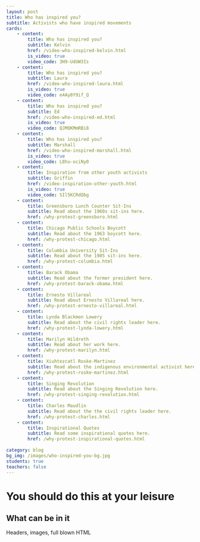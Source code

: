 ```yaml
---
layout: post
title: Who has inspired you?
subtitle: Activists who have inspired movements
cards:
    - content: 
        title: Who has inspired you?
        subtitle: Kelvin
        href: /video-who-inspired-kelvin.html
        is_video: true
        video_code: 3H9-UdUW3Is
    - content: 
        title: Who has inspired you?
        subtitle: Laura
        href: /video-who-inspired-laura.html
        is_video: true
        video_code: e4Ay8Y9if_Q
    - content: 
        title: Who has inspired you?
        subtitle: Ed
        href: /video-who-inspired-ed.html
        is_video: true
        video_code: QJMOKMmRBi8
    - content: 
        title: Who has inspired you?
        subtitle: Marshall
        href: /video-who-inspired-marshall.html
        is_video: true
        video_code: L8hu-ociNy0
    - content: 
        title: Inspiration from other youth activists
        subtitle: Griffin
        href: /video-inspiration-other-youth.html
        is_video: true
        video_code: SIl5KCRdQbg
    - content:
        title: Greensboro Lunch Counter Sit-Ins
        subtitle: Read about the 1960s sit-ins here.
        href: /why-protest-greensboro.html
    - content:
        title: Chicago Public Schools Boycott
        subtitle: Read about the 1963 boycott here.
        href: /why-protest-chicago.html    
    - content: 
        title: Columbia University Sit-Ins
        subtitle: Read about the 1985 sit-ins here.
        href: /why-protest-columbia.html
    - content:
        title: Barack Obama
        subtitle: Read about the former president here.
        href: /why-protest-barack-obama.html
    - content:
        title: Ernesto Villareal
        subtitle: Read about Ernesto Villareal here.
        href: /why-protest-ernesto-villareal.html
    - content:
        title: Lynda Blackmon Lowery 
        subtitle: Read about the civil rights leader here.
        href: /why-protest-lynda-lowery.html
    - content:
        title: Marilyn Hildreth
        subtitle: Read about her work here.
        href: /why-protest-marilyn.html
    - content:
        title: Xiuhtezcatl Roske-Martinez
        subtitle: Read about the indigenous environmental activist here.
        href: /why-protest-roske-martinez.html
    - content:
        title: Singing Revolution
        subtitle: Read about the Singing Revolution here.
        href: /why-protest-singing-revolution.html
    - content:
        title: Charles Maudlin
        subtitle: Read about the the civil rights leader here.
        href: /why-protest-charles.html
    - content:
        title: Inspirational Quotes
        subtitle: Read some inspirational quotes here.
        href: /why-protest-inspirational-quotes.html
 
category: blog
bg_img: /images/who-inspired-you-bg.jpg
students: true
teachers: false
---
```


You should do this at your leisure
==================================

## What can be in it

Headers, images, full blown HTML

